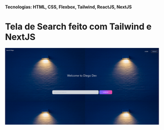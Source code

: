 <h4>Tecnologias: HTML, CSS, Flexbox, Tailwind, ReactJS, NextJS</h4>

# Tela de Search feito com Tailwind e NextJS

<img src="https://github.com/dieegobs/search-tailwind/blob/main/public/image.png?raw=true"/>
